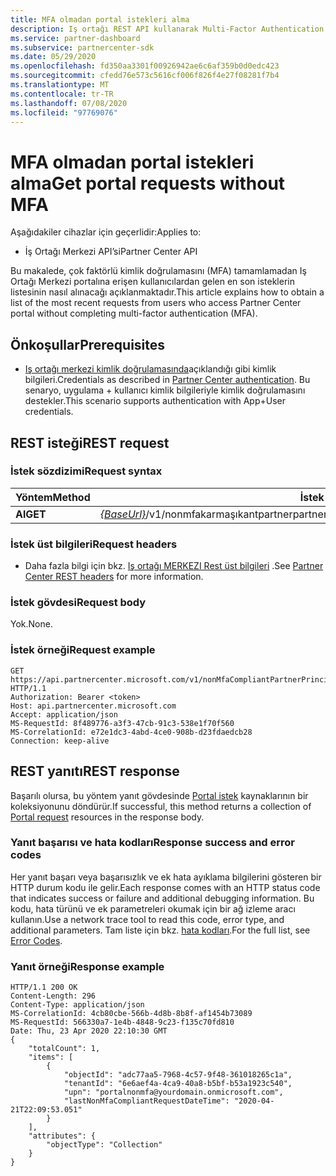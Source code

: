```yaml
---
title: MFA olmadan portal istekleri alma
description: Iş ortağı REST API kullanarak Multi-Factor Authentication (MFA) olmadan kullanıcı isteklerinin bir listesini alın.
ms.service: partner-dashboard
ms.subservice: partnercenter-sdk
ms.date: 05/29/2020
ms.openlocfilehash: fd350aa3301f00926942ae6c6af359b0d0edc423
ms.sourcegitcommit: cfedd76e573c5616cf006f826f4e27f08281f7b4
ms.translationtype: MT
ms.contentlocale: tr-TR
ms.lasthandoff: 07/08/2020
ms.locfileid: "97769076"
---
```

# <a name="get-portal-requests-without-mfa"></a><span data-ttu-id="319a2-103">MFA olmadan portal istekleri alma</span><span class="sxs-lookup"><span data-stu-id="319a2-103">Get portal requests without MFA</span></span>

<span data-ttu-id="319a2-104">Aşağıdakiler cihazlar için geçerlidir:</span><span class="sxs-lookup"><span data-stu-id="319a2-104">Applies to:</span></span>

- <span data-ttu-id="319a2-105">İş Ortağı Merkezi API’si</span><span class="sxs-lookup"><span data-stu-id="319a2-105">Partner Center API</span></span>

<span data-ttu-id="319a2-106">Bu makalede, çok faktörlü kimlik doğrulamasını (MFA) tamamlamadan Iş Ortağı Merkezi portalına erişen kullanıcılardan gelen en son isteklerin listesinin nasıl alınacağı açıklanmaktadır.</span><span class="sxs-lookup"><span data-stu-id="319a2-106">This article explains how to obtain a list of the most recent requests from users who access Partner Center portal without completing multi-factor authentication (MFA).</span></span>

## <a name="prerequisites"></a><span data-ttu-id="319a2-107">Önkoşullar</span><span class="sxs-lookup"><span data-stu-id="319a2-107">Prerequisites</span></span>

- <span data-ttu-id="319a2-108">[Iş ortağı merkezi kimlik doğrulamasında](partner-center-authentication.md)açıklandığı gibi kimlik bilgileri.</span><span class="sxs-lookup"><span data-stu-id="319a2-108">Credentials as described in [Partner Center authentication](partner-center-authentication.md).</span></span> <span data-ttu-id="319a2-109">Bu senaryo, uygulama + kullanıcı kimlik bilgileriyle kimlik doğrulamasını destekler.</span><span class="sxs-lookup"><span data-stu-id="319a2-109">This scenario supports authentication with App+User credentials.</span></span>

## <a name="rest-request"></a><span data-ttu-id="319a2-110">REST isteği</span><span class="sxs-lookup"><span data-stu-id="319a2-110">REST request</span></span>

### <a name="request-syntax"></a><span data-ttu-id="319a2-111">İstek sözdizimi</span><span class="sxs-lookup"><span data-stu-id="319a2-111">Request syntax</span></span>

| <span data-ttu-id="319a2-112">Yöntem</span><span class="sxs-lookup"><span data-stu-id="319a2-112">Method</span></span>  | <span data-ttu-id="319a2-113">İstek URI'si</span><span class="sxs-lookup"><span data-stu-id="319a2-113">Request URI</span></span>                                                  |
|---------|--------------------------------------------------------------|
| <span data-ttu-id="319a2-114">**Al**</span><span class="sxs-lookup"><span data-stu-id="319a2-114">**GET**</span></span> | <span data-ttu-id="319a2-115">[*{BaseUrl}*](partner-center-rest-urls.md)/v1/nonmfakarmaşıkantpartnerpartnersorumluları</span><span class="sxs-lookup"><span data-stu-id="319a2-115">[*{baseURL}*](partner-center-rest-urls.md)/v1/nonMfaCompliantPartnerPrincipals</span></span> |

### <a name="request-headers"></a><span data-ttu-id="319a2-116">İstek üst bilgileri</span><span class="sxs-lookup"><span data-stu-id="319a2-116">Request headers</span></span>

- <span data-ttu-id="319a2-117">Daha fazla bilgi için bkz. [Iş ortağı MERKEZI Rest üst bilgileri](headers.md) .</span><span class="sxs-lookup"><span data-stu-id="319a2-117">See [Partner Center REST headers](headers.md) for more information.</span></span>

### <a name="request-body"></a><span data-ttu-id="319a2-118">İstek gövdesi</span><span class="sxs-lookup"><span data-stu-id="319a2-118">Request body</span></span>

<span data-ttu-id="319a2-119">Yok.</span><span class="sxs-lookup"><span data-stu-id="319a2-119">None.</span></span>

### <a name="request-example"></a><span data-ttu-id="319a2-120">İstek örneği</span><span class="sxs-lookup"><span data-stu-id="319a2-120">Request example</span></span>

```http
GET https://api.partnercenter.microsoft.com/v1/nonMfaCompliantPartnerPrincipals HTTP/1.1
Authorization: Bearer <token>
Host: api.partnercenter.microsoft.com
Accept: application/json
MS-RequestId: 8f489776-a3f3-47cb-91c3-538e1f70f560
MS-CorrelationId: e72e1dc3-4abd-4ce0-908b-d23fdaedcb28
Connection: keep-alive

```

## <a name="rest-response"></a><span data-ttu-id="319a2-121">REST yanıtı</span><span class="sxs-lookup"><span data-stu-id="319a2-121">REST response</span></span>

<span data-ttu-id="319a2-122">Başarılı olursa, bu yöntem yanıt gövdesinde [Portal istek](mfa-resources.md#portal-request-without-mfa) kaynaklarının bir koleksiyonunu döndürür.</span><span class="sxs-lookup"><span data-stu-id="319a2-122">If successful, this method returns a collection of [Portal request](mfa-resources.md#portal-request-without-mfa) resources in the response body.</span></span>

### <a name="response-success-and-error-codes"></a><span data-ttu-id="319a2-123">Yanıt başarısı ve hata kodları</span><span class="sxs-lookup"><span data-stu-id="319a2-123">Response success and error codes</span></span>

<span data-ttu-id="319a2-124">Her yanıt başarı veya başarısızlık ve ek hata ayıklama bilgilerini gösteren bir HTTP durum kodu ile gelir.</span><span class="sxs-lookup"><span data-stu-id="319a2-124">Each response comes with an HTTP status code that indicates success or failure and additional debugging information.</span></span> <span data-ttu-id="319a2-125">Bu kodu, hata türünü ve ek parametreleri okumak için bir ağ izleme aracı kullanın.</span><span class="sxs-lookup"><span data-stu-id="319a2-125">Use a network trace tool to read this code, error type, and additional parameters.</span></span> <span data-ttu-id="319a2-126">Tam liste için bkz. [hata kodları](error-codes.md).</span><span class="sxs-lookup"><span data-stu-id="319a2-126">For the full list, see [Error Codes](error-codes.md).</span></span>

### <a name="response-example"></a><span data-ttu-id="319a2-127">Yanıt örneği</span><span class="sxs-lookup"><span data-stu-id="319a2-127">Response example</span></span>

``` http
HTTP/1.1 200 OK
Content-Length: 296
Content-Type: application/json
MS-CorrelationId: 4cb80cbe-566b-4d8b-8b8f-af1454b73089
MS-RequestId: 566330a7-1e4b-4848-9c23-f135c70fd810
Date: Thu, 23 Apr 2020 22:10:30 GMT
{
    "totalCount": 1,
    "items": [
        {
            "objectId": "adc77aa5-7968-4c57-9f48-361018265c1a",
            "tenantId": "6e6aef4a-4ca9-40a8-b5bf-b53a1923c540",
            "upn": "portalnonmfa@yourdomain.onmicrosoft.com",
            "lastNonMfaCompliantRequestDateTime": "2020-04-21T22:09:53.051"
        }
    ],
    "attributes": {
        "objectType": "Collection"
    }
}
```

